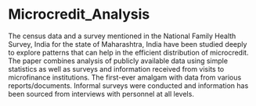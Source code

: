 # Microcredit_Analysis

The census data and a survey mentioned in the National Family Health Survey, India for the state of Maharashtra, India have been studied deeply to explore patterns that can help in the efficient distribution of microcredit. The paper combines analysis of publicly available data using simple statistics as well as surveys and information received from visits to microfinance institutions. The first-ever amalgam with data from various reports/documents. Informal surveys were conducted and information has been sourced from interviews with personnel at all levels. 
